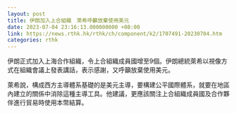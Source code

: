 ```yaml
---
layout: post
title: 伊朗加入上合組織　萊希呼籲放棄使用美元
date: 2023-07-04 23:16:13.000000000 +08:00
link: https://news.rthk.hk/rthk/ch/component/k2/1707491-20230704.htm
categories: rthk
---
```


伊朗正式加入上海合作組織，令上合組織成員國增至9個。伊朗總統萊希以視像方式在組織會議上發表講話，表示感謝，又呼籲放棄使用美元。

萊希說，構成西方主導體系基礎的是美元主導，要構建公平國際體系，就要在地區內建立的關係中消除這種主導工具。他建議，更應該關注上合組織成員國及合作夥伴進行貿易時使用本幣結算。
